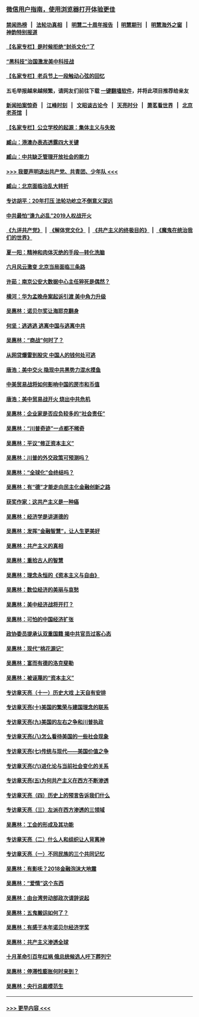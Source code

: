 ### [微信用户指南，使用浏览器打开体验更佳](https://github.com/gfw-breaker/banned-news1/blob/master/indexes/wechat-guide.md?t=0)
#### [禁闻热榜](热点新闻.md?t=0)  &nbsp;&nbsp;|&nbsp;&nbsp; [法轮功真相](https://github.com/gfw-breaker/truth/blob/master/README.md?t=0) &nbsp;&nbsp;|&nbsp;&nbsp; [明慧二十周年报告](https://github.com/gfw-breaker/mh-reports/blob/master/README.md?t=0) &nbsp;&nbsp;|&nbsp;&nbsp;[明慧期刊](https://github.com/gfw-breaker/mh-qikan) &nbsp;&nbsp;|&nbsp;&nbsp; [明慧海外之窗](https://github.com/gfw-breaker/mh-news/blob/master/README.md?t=0) &nbsp;&nbsp;|&nbsp;&nbsp; [神韵特别报道](https://github.com/gfw-breaker/mh-news/blob/master/shenyun.md?t=0)
#### [【名家专栏】是时候拒绝“封杀文化”了](../pages/nsc423/n11814093.md?t=02151456) 
#### [“黑科技”治国激发美中科技战](../pages/nsc423/n11638056.md?t=02151456) 
#### [【名家专栏】老兵节上一段触动心弦的回忆](../pages/nsc423/n11646016.md?t=02151456) 
#### 五毛举报越来越频繁，请网友们前往下载 [一键翻墙软件](https://github.com/gfw-breaker/ssr-accounts)，并将此项目推荐给亲友
#### [新闻拍案惊奇](https://github.com/gfw-breaker/banned-news1/blob/master/pages/link4.md) &nbsp;&nbsp;|&nbsp;&nbsp; [江峰时刻](https://github.com/gfw-breaker/banned-news1/blob/master/pages/link4.md) &nbsp;&nbsp;|&nbsp;&nbsp; [文昭谈古论今](https://github.com/gfw-breaker/banned-news1/blob/master/pages/link4.md) &nbsp;&nbsp;|&nbsp;&nbsp; [天亮时分](https://github.com/gfw-breaker/banned-news1/blob/master/pages/link4.md) &nbsp;&nbsp;|&nbsp;&nbsp; [萧茗看世界](https://github.com/gfw-breaker/banned-news1/blob/master/pages/link4.md) &nbsp;&nbsp;|&nbsp;&nbsp; [北京老茶馆](https://github.com/gfw-breaker/banned-news1/blob/master/pages/link4.md) &nbsp;&nbsp;|&nbsp;&nbsp; 
#### [【名家专栏】公立学校的起源：集体主义与失败](../pages/nsc423/n11601833.md?t=02151456) 
#### [臧山：港澳办表态透露四大关键](../pages/nsc423/n11421628.md?t=02151456) 
#### [臧山：中共缺乏管理开放社会的能力](../pages/nsc423/n11407457.md?t=02151456) 
#### [>>> 我要声明退出共产党、共青团、少年队 <<<](https://github.com/begood0513/goodnews/blob/master/quit/letter.md) 
#### [臧山：北京面临治乱大转折](../pages/nsc423/n11406895.md?t=02151456) 
#### [专访胡平：20年打压 法轮功屹立不倒意义深远](../pages/nsc423/n11398800.md?t=02151456) 
#### [中共最怕“逢九必乱”2019人权战开火](../pages/nsc423/n11385248.md?t=02151456) 
#### [《九评共产党》](https://github.com/begood0513/9ping.md/blob/master/README.md) &nbsp;|&nbsp; [《解体党文化》](../../../../jtdwh.md/blob/master/README.md)  &nbsp;|&nbsp; [《共产主义的终极目的》](../../../../gczydzjmd.md/blob/master/README.md) &nbsp;|&nbsp; [《魔鬼在统治我们的世界》](../../../../mgztzwmdsj.md/blob/master/README.md) 
#### [夏一阳：精神和肉体灭绝的手段—转化洗脑](../pages/nsc423/n11368250.md?t=02151456) 
#### [六月风云激变 北京当局面临三条路](../pages/nsc423/n11313668.md?t=02151456) 
#### [许茹：南京公安大数据中心主任猝死是偶然？](../pages/nsc423/n11064744.md?t=02151456) 
#### [横河：华为孟晚舟案起诉引渡 美中角力升级](../pages/nsc423/n11027230.md?t=02151456) 
#### [吴惠林：诺贝尔奖让海耶克翻身](../pages/nsc423/n10890049.md?t=02151456) 
#### [何坚：逃逃逃 逃离中国与逃离中共](../pages/nsc423/n10592891.md?t=02151456) 
#### [吴惠林：“商战”何时了？](../pages/nsc423/n10573558.md?t=02151456) 
#### [从网贷爆雷到股灾 中国人的钱何处可逃](../pages/nsc423/n10572800.md?t=02151456) 
#### [唐浩：美中交火 隐现中共黑势力混水摸鱼](../pages/nsc423/n10544040.md?t=02151456) 
#### [中美贸易战将如何影响中国的房市和币值](../pages/nsc423/n10543697.md?t=02151456) 
#### [唐浩：美中贸易战开火 烧出中共危机](../pages/nsc423/n10540126.md?t=02151456) 
#### [吴惠林：企业家是否应负较多的“社会责任”](../pages/nsc423/n10535022.md?t=02151456) 
#### [吴惠林：“川普奇迹”一点都不稀奇](../pages/nsc423/n10512808.md?t=02151456) 
#### [吴惠林：平议“修正资本主义”](../pages/nsc423/n10495724.md?t=02151456) 
#### [吴惠林：川普的外交政策可预测吗？](../pages/nsc423/n10462387.md?t=02151456) 
#### [吴惠林：“全球化”会终结吗？](../pages/nsc423/n10452838.md?t=02151456) 
#### [吴惠林：有“德”才能走向民主化金融创新之路](../pages/nsc423/n10432292.md?t=02151456) 
#### [获奖作家：这共产主义是一种癌](../pages/nsc423/n10431541.md?t=02151456) 
#### [吴惠林：经济学是讲道德的](../pages/nsc423/n10398014.md?t=02151456) 
#### [吴惠林：发挥“金融智慧”，让人生更美好](../pages/nsc423/n10375019.md?t=02151456) 
#### [吴惠林：共产主义的真相](../pages/nsc423/n10351394.md?t=02151456) 
#### [吴惠林：重拾古人的智慧](../pages/nsc423/n10337691.md?t=02151456) 
#### [吴惠林：理念永恒的《资本主义与自由》](../pages/nsc423/n10316274.md?t=02151456) 
#### [吴惠林：数位经济的美丽与哀愁](../pages/nsc423/n10292946.md?t=02151456) 
#### [吴惠林：美中经济战将开打？](../pages/nsc423/n10258825.md?t=02151456) 
#### [吴惠林：可怕的中国经济扩张](../pages/nsc423/n10219147.md?t=02151456) 
#### [政协委员提承认双重国籍 揭中共官员过客心态](../pages/nsc423/n10208809.md?t=02151456) 
#### [吴惠林：现代“桃花源记”](../pages/nsc423/n10185234.md?t=02151456) 
#### [吴惠林：富而有德的洛克斐勒](../pages/nsc423/n10142264.md?t=02151456) 
#### [吴惠林：被诬蔑的“资本主义”](../pages/nsc423/n10124816.md?t=02151456) 
#### [专访章天亮（十一）历史大戏 上天自有安排](../pages/nsc423/n10094905.md?t=02151456) 
#### [专访章天亮(十)美国的繁荣与建国理念的联系](../pages/nsc423/n10094899.md?t=02151456) 
#### [专访章天亮(九)美国的左右之争和川普执政](../pages/nsc423/n10094889.md?t=02151456) 
#### [专访章天亮(八)怎么看待美国的一些社会现象](../pages/nsc423/n10094857.md?t=02151456) 
#### [专访章天亮(七)传统与现代——美国价值之争](../pages/nsc423/n10093140.md?t=02151456) 
#### [专访章天亮(六)进化论与当前社会变化的关系](../pages/nsc423/n10092036.md?t=02151456) 
#### [专访章天亮(五)为何共产主义在西方不断渗透](../pages/nsc423/n10083620.md?t=02151456) 
#### [专访章天亮（四）历史上的预言告诉我们什么](../pages/nsc423/n10083606.md?t=02151456) 
#### [专访章天亮（三）左派在西方渗透的三领域](../pages/nsc423/n10081115.md?t=02151456) 
#### [吴惠林：工会的形成及其功能](../pages/nsc423/n10080633.md?t=02151456) 
#### [专访章天亮（二）什么人和组织让人背离神](../pages/nsc423/n10076637.md?t=02151456) 
#### [专访章天亮（一）不同民族的三个共同记忆](../pages/nsc423/n10074188.md?t=02151456) 
#### [吴惠林：有影呒？2018金融泡沫大地震](../pages/nsc423/n10040534.md?t=02151456) 
#### [吴惠林：“爱情”这个东西](../pages/nsc423/n10019423.md?t=02151456) 
#### [吴惠林：由台湾劳动部政次请辞说起](../pages/nsc423/n9979679.md?t=02151456) 
#### [吴惠林：五鬼搬运如何了？](../pages/nsc423/n9925338.md?t=02151456) 
#### [吴惠林：有感于本年诺贝尔经济学奖](../pages/nsc423/n9871883.md?t=02151456) 
#### [吴惠林：共产主义渗透全球](../pages/nsc423/n9812748.md?t=02151456) 
#### [十月革命引百年红祸 俄总统候选人吁下葬列宁](../pages/nsc423/n9810182.md?t=02151456) 
#### [吴惠林：停滞性膨胀何时来到？](../pages/nsc423/n9764136.md?t=02151456) 
#### [吴惠林：央行总裁模范生](../pages/nsc423/n9728134.md?t=02151456) 

----
#### [ >>> 更早内容 <<< ](../indexes/nsc423-earlier.md)
